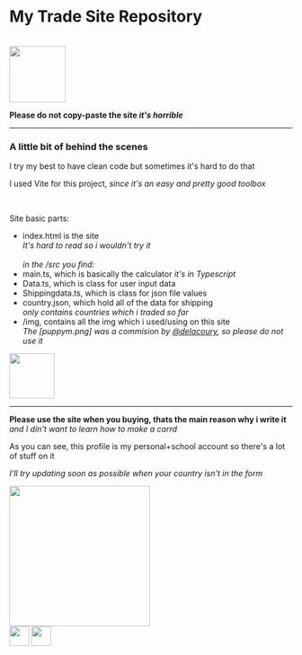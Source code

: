 <h1>My Trade Site Repository</h1>
<br>
<img height="100" src="https://1.bp.blogspot.com/-aS8JMMiAQ6E/X5di_X1oOKI/AAAAAABHl8M/N5UtgKZKdBoL1P0WjeuNkPSWVnT3ueeHQCLcBGAsYHQ/s370/AS0007417_12.gif">
<b><p>Please do not copy-paste the site <i>it's horrible</i></p></b><hr>
<h3>A little bit of behind the scenes</h3>
<p>I try my best to have clean code but sometimes it's hard to do that</p>
<p>I used Vite for this project, <i>since it's an easy and pretty good toolbox</i></p>
<br>
<p>Site basic parts:</p>
<ul>
  <li>index.html is the site<br><i>It's hard to read so i wouldn't try it</i></li>
  <br>
  <i>in the /src you find:</i>
  <li>main.ts, which is basically the calculator <i>it's in Typescript</i></li>
  <li>Data.ts, which is class for user input data</li>
  <li>Shippingdata.ts, which is class for json file values</li>
  <li>country.json, which hold all of the data for shipping<br><i>only contains countries which i traded so far</i></li>
  <li>/img, contains all the img which i used/using on this site<br><i>The [puppym.png] was a commision by <a href="https://www.instagram.com/delacoury/" target="_blank">@delacoury</a>, so please do not use it</i></li>
</ul>
<img height="80" src="https://1.bp.blogspot.com/-fJip51ej0mU/X5djBJlMX7I/AAAAAABHl8k/5VHdv4bxAukMXIrgMhiLoKZmPlnoVl18QCLcBGAsYHQ/s370/AS0007417_18.gif">
<hr>
<p><b>Please use the site when you buying, thats the main reason why i write it</b><br>
<i>and I din't want to learn how to make a carrd</i></p>
<p>As you can see, this profile is my personal+school account so there's a lot of stuff on it</p>
<p><i>I'll try updating soon as possible when your country isn't in the form</i></p>
<img height="250" src="https://1.bp.blogspot.com/-zOfUir_Y8PA/X5djAteQWgI/AAAAAABHl8g/0TpVdUxoxV0HGxmPEsXZA4dgrZeap5yygCLcBGAsYHQ/s370/AS0007417_17.gif">
<br>
<a href="https://www.instagram.com/fannimongmong/" target="_blank"><img src="https://upload.wikimedia.org/wikipedia/commons/thumb/9/95/Instagram_logo_2022.svg/1200px-Instagram_logo_2022.svg.png" height="35"></a>
<a href="https://twitter.com/E_Fanni05" target="_blank"><img src="https://upload.wikimedia.org/wikipedia/commons/thumb/6/6f/Logo_of_Twitter.svg/220px-Logo_of_Twitter.svg.png" height="35"></a>
